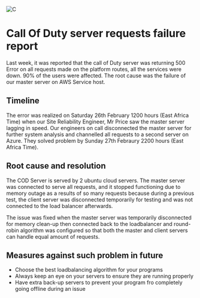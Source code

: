 ![C](https://i.pinimg.com/originals/9d/48/cf/9d48cf0d456361dd8cea1576220d2c76.gif)


# Call Of Duty server requests failure report

Last week, it was reported that the call of Duty server was returning 500 Error on all requests made on the platform routes, all the services were down. 90% of the users were affected. The root cause was the failure of our master server on AWS Service host.

## Timeline
The error was realized on Saturday 26th February 1200 hours (East Africa Time) when our Site Reliability Engineer, Mr Price saw the master server lagging in speed. Our engineers on call disconnected the master server  for further system analysis and channelled all requests to a second server on Azure. They solved problem by Sunday 27th Febraury 2200 hours (East Africa Time).

## Root cause and resolution
The COD Server is served by 2 ubuntu cloud servers. The master server  was connected to serve all requests, and it stopped functioning due to memory outage as a results of so many requests because during a previous test, the client server  was disconnected temporarily for testing and was not connected to the load balancer afterwards.

The issue was fixed when the master server was temporarily disconnected for memory clean-up then connected back to the loadbalancer and round-robin algorithm was configured so that both the master and client servers can handle equal amount of requests.

## Measures against such problem in future
* Choose the best loadbalancing algorithm for your programs
* Always keep an eye on your servers to ensure they are running properly
* Have extra back-up servers to prevent your program fro completely going offline during an issue
